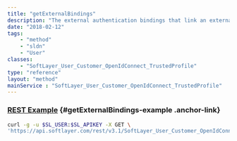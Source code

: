 ```yaml
---
title: "getExternalBindings"
description: "The external authentication bindings that link an external identifier to a SoftLayer user."
date: "2018-02-12"
tags:
    - "method"
    - "sldn"
    - "User"
classes:
    - "SoftLayer_User_Customer_OpenIdConnect_TrustedProfile"
type: "reference"
layout: "method"
mainService : "SoftLayer_User_Customer_OpenIdConnect_TrustedProfile"
---
```


### [REST Example](#getExternalBindings-example) <a href="/article/rest/"><i class="fas fa-question"></i></a> {#getExternalBindings-example .anchor-link} 
```bash
curl -g -u $SL_USER:$SL_APIKEY -X GET \
'https://api.softlayer.com/rest/v3.1/SoftLayer_User_Customer_OpenIdConnect_TrustedProfile/{SoftLayer_User_Customer_OpenIdConnect_TrustedProfileID}/getExternalBindings'
```
